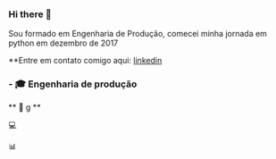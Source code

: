 ### Hi there 👋

Sou formado em Engenharia de Produção, comecei minha jornada em python em dezembro de 2017

**Entre em contato comigo aqui:
[linkedin](https://www.linkedin.com/in/rocyanfan/)

### - 🎓 Engenharia de produção

** 🧠 g **

💻 

📊 
